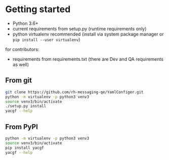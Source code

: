 # Getting started

* Python 3.6+
* current requirements from setup.py (runtime requirements only)
* python virtualenv recommended (install via system package manager
or `pip install --user virtualenv`)

for contributors:
* requirements from requirements.txt (there are Dev and QA requirements as well)

## From git

```bash
git clone https://github.com/rh-messaging-qe/YamlConfiger.git
python -m virtualenv -p python3 venv3
source venv3/bin/activate
./setup.py install
yacgf --help
```

## From PyPI

```bash
python -m virtualenv -p python3 venv3
source venv3/bin/activate
pip install yacgf
yacgf --help
```
